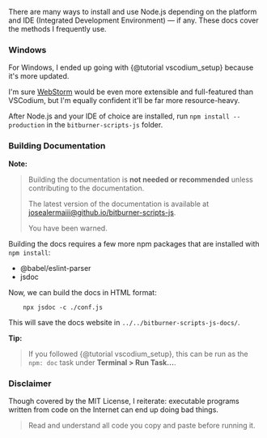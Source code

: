 There are many ways to install and use Node.js depending on the platform and IDE (Integrated Development Environment) — if any. These docs cover the methods I frequently use.

### Windows
For Windows, I ended up going with {@tutorial vscodium_setup} because it's more updated.

I'm sure [WebStorm](https://www.jetbrains.com/webstorm/) would be even more extensible and full-featured than VSCodium, but I'm equally confident it'll be far more resource-heavy.

After Node.js and your IDE of choice are installed, run `npm install --production` in the `bitburner-scripts-js` folder.

### Building Documentation
**Note:**
> Building the documentation is **not needed or recommended** unless contributing to the documentation.
> 
> The latest version of the documentation is available at [josealermaiii@github.io/bitburner-scripts-js](https://github.com/JoseALermaIII/bitburner-scripts-js).
> 
> You have been warned.

Building the docs requires a few more npm packages that are installed with `npm install`:

* @babel/eslint-parser
* jsdoc

Now, we can build the docs in HTML format:

```
    npx jsdoc -c ./conf.js
```

This will save the docs website in `../../bitburner-scripts-js-docs/`.

**Tip:**
> If you followed {@tutorial vscodium_setup}, this can be run as the `npm: doc` task under **Terminal > Run Task...**.

### Disclaimer
Though covered by the MIT License, I reiterate: executable programs written from code on the Internet can end up doing bad things.

> Read and understand all code you copy and paste before running it.